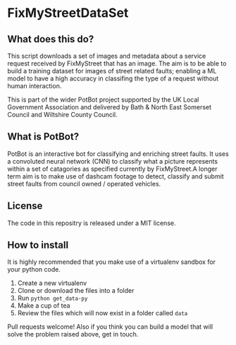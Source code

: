 # FixMyStreetDataSet

## What does this do?

This script downloads a set of images and metadata about a service request received by FixMyStreet that has an image. The aim is to be able to build a training dataset for images of street related faults; enabling a ML model to have a high accuracy in classifing the type of a request without human interaction.

This is part of the wider PotBot project supported by the UK Local Government Association and delivered by Bath & North East Somerset Council and Wiltshire County Council.


## What is PotBot?

PotBot is an interactive bot for classifying and enriching street faults. It uses a convoluted neural network (CNN) to classify what a picture represents within a set of catagories as specified currently by FixMyStreet.A longer term aim is to make use of dashcam footage to detect, classify and submit street faults from council owned / operated vehicles.

## License

The code in this repositry is released under a MIT license. 


## How to install

It is highly recommended that you make use of a virtualenv sandbox for your python code.

1. Create a new virtualenv
2. Clone or download the files into a folder
3. Run `python get_data·py`
4. Make a cup of tea
5. Review the files which will now exist in a folder called `data`


Pull requests welcome! Also if you think you can build a model that will solve the problem raised above, get in touch.
